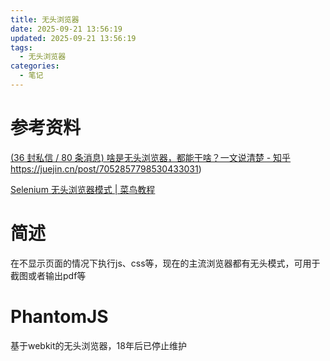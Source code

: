 ```yaml
---
title: 无头浏览器
date: 2025-09-21 13:56:19
updated: 2025-09-21 13:56:19
tags:
  - 无头浏览器
categories:
  - 笔记
---
```


# 参考资料

[(36 封私信 / 80 条消息) 啥是无头浏览器，都能干啥？一文说清楚 - 知乎](https://zhuanlan.zhihu.com/p/137843898)https://juejin.cn/post/7052857798530433031)

[Selenium 无头浏览器模式 | 菜鸟教程](https://www.runoob.com/selenium/selenium-headless.html)

# 简述

在不显示页面的情况下执行js、css等，现在的主流浏览器都有无头模式，可用于截图或者输出pdf等

# PhantomJS 

基于webkit的无头浏览器，18年后已停止维护

